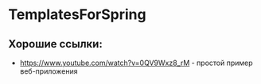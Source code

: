 # TemplatesForSpring
## Хорошие ссылки:
* https://www.youtube.com/watch?v=0QV9Wxz8_rM - простой пример веб-приложения
